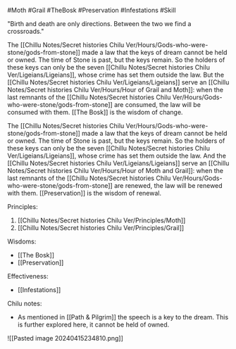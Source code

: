 #Moth #Grail #TheBosk #Preservation #Infestations #Skill 

"Birth and death are only directions. Between the two we find a crossroads."

The [[Chillu Notes/Secret histories Chilu Ver/Hours/Gods-who-were-stone/gods-from-stone]] made a law that the keys of dream cannot be held or owned. The time of Stone is past, but the keys remain. So the holders of these keys can only be the seven [[Chillu Notes/Secret histories Chilu Ver/Ligeians/Ligeians]], whose crime has set them outside the law. But the [[Chillu Notes/Secret histories Chilu Ver/Ligeians/Ligeians]] serve an [[Chillu Notes/Secret histories Chilu Ver/Hours/Hour of Grail and Moth]]: when the last remnants of the [[Chillu Notes/Secret histories Chilu Ver/Hours/Gods-who-were-stone/gods-from-stone]] are consumed, the law will be consumed with them. [[The Bosk]] is the wisdom of change.

The [[Chillu Notes/Secret histories Chilu Ver/Hours/Gods-who-were-stone/gods-from-stone]] made a law that the keys of dream cannot be held or owned. The time of Stone is past, but the keys remain. So the holders of these keys can only be the seven [[Chillu Notes/Secret histories Chilu Ver/Ligeians/Ligeians]], whose crime has set them outside the law. And the [[Chillu Notes/Secret histories Chilu Ver/Ligeians/Ligeians]] serve an [[Chillu Notes/Secret histories Chilu Ver/Hours/Hour of Moth and Grail]]: when the last remnants of the [[Chillu Notes/Secret histories Chilu Ver/Hours/Gods-who-were-stone/gods-from-stone]] are renewed, the law will be renewed with them. [[Preservation]] is the wisdom of renewal.

Principles:
1. [[Chillu Notes/Secret histories Chilu Ver/Principles/Moth]]
2. [[Chillu Notes/Secret histories Chilu Ver/Principles/Grail]]

Wisdoms:
- [[The Bosk]]
- [[Preservation]]

Effectiveness:
- [[Infestations]]

Chilu notes:
- As mentioned in [[Path & Pilgrim]] the speech is a key to the dream. This is further explored here, it cannot be held of owned.

![[Pasted image 20240415234810.png]]